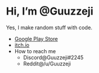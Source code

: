 # Hi, I’m @Guuzzeji
Yes, I make random stuff with code.

- [Google Play Store](https://play.google.com/store/apps/dev?id=8811179052647684207) 
- [itch.io](https://guuzzeji.itch.io/)
- How to reach me
    - Discord@Guuzzeji#2245 
    - Reddit@/u/Guuzzeji

<!---
Guuzzeji/Guuzzeji is a ✨ special ✨ repository because its `README.md` (this file) appears on your GitHub profile.
You can click the Preview link to take a look at your changes.
--->
